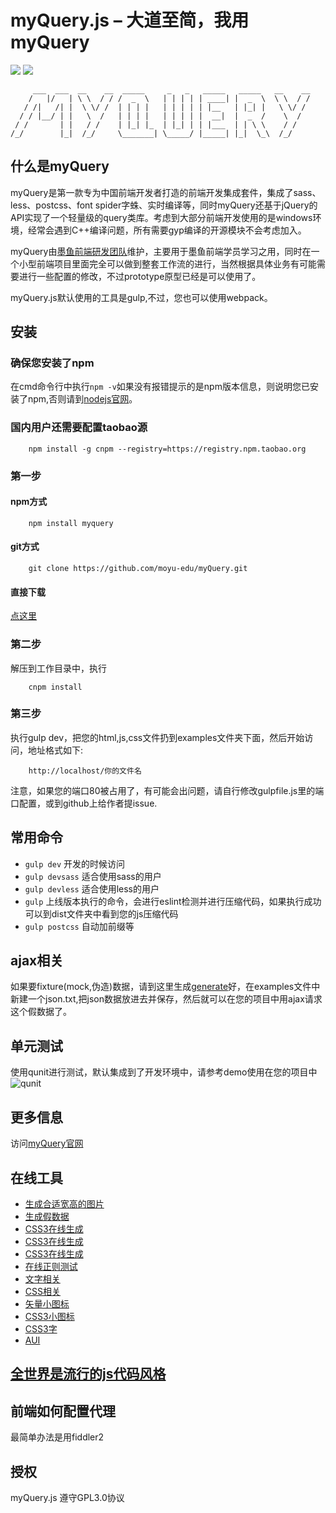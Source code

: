 # myQuery.js – 大道至简，我用myQuery

[![](https://img.shields.io/badge/myQuery-up--to--date-green.svg)](https://github.com/moyu-edu/myQuery/issues) [![](https://img.shields.io/badge/license-GPL3.0-green.svg)](https://github.com/moyu-edu/myQuery/blob/master/LICENSE)
```
     ___  ___  __    __  _____     _   _   _____   _____   __    __ 
    /   |/   | \ \  / / /  _  \   | | | | | ____| |  _  \  \ \  / / 
   / /|   /| |  \ \/ /  | | | |   | | | | | |__   | |_| |   \ \/ /  
  / / |__/ | |   \  /   | | | |   | | | | |  __|  |  _  /    \  /   
 / /       | |   / /    | |_| |_  | |_| | | |___  | | \ \    / /    
/_/        |_|  /_/     \_______| \_____/ |_____| |_|  \_\  /_/     

```

## 什么是myQuery

myQuery是第一款专为中国前端开发者打造的前端开发集成套件，集成了sass、less、postcss、font spider字蛛、实时编译等，同时myQuery还基于jQuery的API实现了一个轻量级的query类库。考虑到大部分前端开发使用的是windows环境，经常会遇到C++编译问题，所有需要gyp编译的开源模块不会考虑加入。

myQuery由[墨鱼前端研发团队](http://moyu-edu.com/)维护，主要用于墨鱼前端学员学习之用，同时在一个小型前端项目里面完全可以做到整套工作流的进行，当然根据具体业务有可能需要进行一些配置的修改，不过prototype原型已经是可以使用了。

myQuery.js默认使用的工具是gulp,不过，您也可以使用webpack。

## 安装

### 确保您安装了npm

在cmd命令行中执行`npm -v`如果没有报错提示的是npm版本信息，则说明您已安装了npm,否则请到[nodejs官网](http://nodejs.org)。

### 国内用户还需要配置taobao源

```
    npm install -g cnpm --registry=https://registry.npm.taobao.org
```

### 第一步

#### npm方式

```
    npm install myquery  
```

#### git方式

```
    git clone https://github.com/moyu-edu/myQuery.git
```

#### 直接下载

[点这里](https://github.com/moyu-edu/myQuery/zipball/master)

### 第二步

解压到工作目录中，执行
```
    cnpm install
```

### 第三步
执行gulp dev，把您的html,js,css文件扔到examples文件夹下面，然后开始访问，地址格式如下:
```
    http://localhost/你的文件名
```

注意，如果您的端口80被占用了，有可能会出问题，请自行修改gulpfile.js里的端口配置，或到github上给作者提issue.

## 常用命令
- `gulp dev` 开发的时候访问
- `gulp devsass` 适合使用sass的用户
- `gulp devless` 适合使用less的用户
- `gulp` 上线版本执行的命令，会进行eslint检测并进行压缩代码，如果执行成功可以到dist文件夹中看到您的js压缩代码
- `gulp postcss` 自动加前缀等


## ajax相关
如果要fixture(mock,伪造)数据，请到这里生成[generate](generate.com)好，在examples文件中新建一个json.txt,把json数据放进去并保存，然后就可以在您的项目中用ajax请求这个假数据了。

## 单元测试
使用qunit进行测试，默认集成到了开发环境中，请参考demo使用在您的项目中
![qunit](http://7xp6ta.com1.z0.glb.clouddn.com/qunit.png)

## 更多信息

访问[myQuery官网](http://moyu-edu.github.io/myQuery/) 

## 在线工具

- [生成合适宽高的图片](http://rndimg.com/)
- [生成假数据](http://generatedata.com)
- [CSS3在线生成](http://www.zi-han.net/css3/)
- [CSS3在线生成](http://www.css3maker.com/)
- [CSS3在线生成](http://www.css88.com/tool/css3Preview/)
- [在线正则测试](http://tool.oschina.net/regex)
- [文字相关](http://tools.sharejs.com/csstype.html)
- [CSS相关](http://linxz.github.io/tianyizone/)
- [矢量小图标](http://iconfont.cn/)
- [CSS3小图标](http://www.uiplayground.in/css3-icons/)
- [CSS3字](http://3d.yuxiaoxi.com/)
- [AUI](http://www.auicss.com/)


## [全世界是流行的js代码风格](http://jscs.info/)
## 前端如何配置代理
最简单办法是用fiddler2

## 授权

myQuery.js 遵守GPL3.0协议


